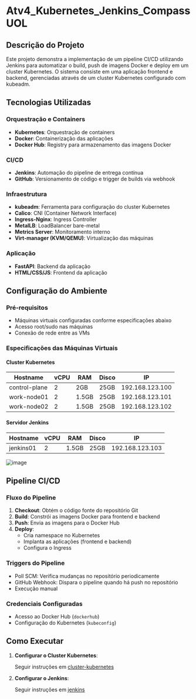 # Atv4_Kubernetes_Jenkins_CompassUOL

## Descrição do Projeto
Este projeto demonstra a implementação de um pipeline CI/CD utilizando Jenkins para automatizar o build, push de imagens Docker e deploy em um cluster Kubernetes. O sistema consiste em uma aplicação frontend e backend, gerenciadas através de um cluster Kubernetes configurado com kubeadm.

## Tecnologias Utilizadas

### **Orquestração e Containers**
- **Kubernetes**: Orquestração de containers
- **Docker**: Containerização das aplicações
- **Docker Hub**: Registry para armazenamento das imagens Docker

### **CI/CD**
- **Jenkins**: Automação do pipeline de entrega contínua
- **GitHub**: Versionamento de código e trigger de builds via webhook

### **Infraestrutura**
- **kubeadm**: Ferramenta para configuração do cluster Kubernetes
- **Calico**: CNI (Container Network Interface)
- **Ingress-Nginx**: Ingress Controller
- **MetalLB**: LoadBalancer bare-metal
- **Metrics Server**: Monitoramento interno
- **Virt-manager (KVM/QEMU)**: Virtualização das máquinas

### **Aplicação**
- **FastAPI**: Backend da aplicação
- **HTML/CSS/JS**: Frontend da aplicação

## Configuração do Ambiente

### Pré-requisitos
- Máquinas virtuais configuradas conforme especificações abaixo
- Acesso root/sudo nas máquinas
- Conexão de rede entre as VMs

### Especificações das Máquinas Virtuais

#### Cluster Kubernetes
| Hostname      | vCPU | RAM  | Disco | IP              |
|---------------|------|------|-------|-----------------|
| control-plane | 2    | 2GB  | 25GB  | 192.168.123.100 |
| work-node01   | 2    | 1.5GB| 25GB  | 192.168.123.101 |
| work-node02   | 2    | 1.5GB| 25GB  | 192.168.123.102 |

#### Servidor Jenkins
| Hostname   | vCPU | RAM  | Disco | IP              |
|------------|------|------|-------|-----------------|
| jenkins01  | 2    | 1.5GB| 25GB  | 192.168.123.103 |

![image](https://github.com/user-attachments/assets/77be63d3-ef91-445a-830c-0491777523cd)


## Pipeline CI/CD

### Fluxo do Pipeline
1. **Checkout**: Obtém o código fonte do repositório Git
2. **Build**: Constrói as imagens Docker para frontend e backend
3. **Push**: Envia as imagens para o Docker Hub
4. **Deploy**: 
   - Cria namespace no Kubernetes
   - Implanta as aplicações (frontend e backend)
   - Configura o Ingress

### Triggers do Pipeline
- Poll SCM: Verifica mudanças no repositório periodicamente
- GitHub Webhook: Dispara o pipeline quando há push no repositório
- Execução manual

### Credenciais Configuradas
- Acesso ao Docker Hub (`dockerhub`)
- Configuração do Kubernetes (`kubeconfig`)

## Como Executar

1. **Configurar o Cluster Kubernetes**:
   
   Seguir instruções em [cluster-kubernetes](cluster-kubernetes.md)
   

2. **Configurar o Jenkins**:
   
   Seguir instruções em [jenkins](jenkins.md)
